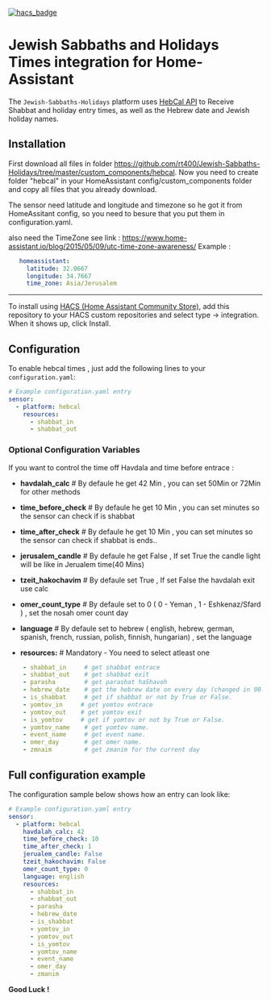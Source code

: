 [![hacs_badge](https://img.shields.io/badge/HACS-Default-orange.svg?style=for-the-badge)](https://github.com/custom-components/hacs)
# Jewish Sabbaths and Holidays Times integration for Home-Assistant

The `Jewish-Sabbaths-Holidays` platform uses [HebCal API](https://www.hebcal.com/) to Receive Shabbat and holiday entry times, as well as the Hebrew date and Jewish holiday names.

## Installation

First download all files in folder <https://github.com/rt400/Jewish-Sabbaths-Holidays/tree/master/custom_components/hebcal>.
Now you need to create folder "hebcal" in your HomeAssistant config/custom_components folder and copy all files that you already download.

The sensor need latitude and longitude and timezone so he got it from HomeAssitant config,
   so you need to besure that you put them in configuration.yaml.

   also need the TimeZone
   see link : <https://www.home-assistant.io/blog/2015/05/09/utc-time-zone-awareness/>
   Example :

   ```yaml
      homeassistant:
        latitude: 32.0667
        longitude: 34.7667
        time_zone: Asia/Jerusalem
   ```

-----

To install using [HACS (Home Assistant Community Store)](https://hacs.xyz/), add this repository to your HACS custom repositories and select type -> integration.
When it shows up, click Install.

## Configuration

To enable hebcal times , just add the following lines to your `configuration.yaml`:

```yaml
# Example configuration.yaml entry
sensor:
  - platform: hebcal
    resources:
      - shabbat_in
      - shabbat_out
```

### Optional Configuration Variables

If you want to control the time off Havdala and time before entrace :

- **havdalah_calc**       # By defaule he get 42 Min , you can set 50Min or 72Min for other methods

- **time_before_check**   # By defaule he get 10 Min , you can set minutes so the sensor can check if is shabbat

- **time_after_check**    # By defaule he get 10 Min , you can set minutes so the sensor can check if shabbat is ends..

- **jerusalem_candle**    # By defaule he get False , If set True the candle light will be like in Jerualem time(40 Mins)

- **tzeit_hakochavim**    # By defaule set True , If set False the havdalah exit use calc

- **omer_count_type**     # By defaule set to 0 ( 0 - Yeman , 1 - Eshkenaz/Sfard ) , set the nosah omer count day

- **language**            # By defaule set to hebrew ( english, hebrew, german, spanish, french, russian, polish, finnish, hungarian) , set the language

- **resources:**          # Mandatory - You need to select atleast one

```yaml
    - shabbat_in     # get shabbat entrace
    - shabbat_out    # get shabbat exit
    - parasha        # get parashat haShavoh
    - hebrew_date    # get the hebrew date on every day (changed in 00:00)
    - is_shabbat     # get if shabbat or not by True or False.
    - yomtov_in     # get yomtov entrace
    - yomtov_out    # get yomtov exit
    - is_yomtov     # get if yomtov or not by True or False.
    - yomtov_name    # get yomtov name.
    - event_name     # get event name.
    - omer_day       # get omer name.
    - zmnaim         # get zmanim for the current day
```

## Full configuration example

The configuration sample below shows how an entry can look like:

```yaml
# Example configuration.yaml entry
sensor:
  - platform: hebcal
    havdalah_calc: 42
    time_before_check: 10
    time_after_check: 1
    jerualem_candle: False
    tzeit_hakochavim: False
    omer_count_type: 0
    language: english
    resources:
      - shabbat_in
      - shabbat_out
      - parasha
      - hebrew_date
      - is_shabbat
      - yomtov_in
      - yomtov_out
      - is_yomtov
      - yomtov_name
      - event_name
      - omer_day
      - zmanim
```

  **Good Luck !**
